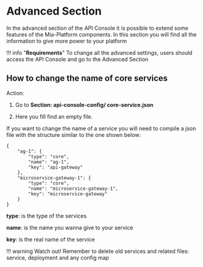 # Advanced Section

In the advanced section of the API Console it is possible to extend some features of the Mia-Platform components.
In this section you will find all the information to give more power to your platform

!!! info "**Requirements**"
    To change all the advanced settings, users should access the API Console and go to the Advanced Section



## How to change the name of core services
Action:

1. Go to **Section: api-console-config/ core-service.json**

2. Here you fill find an empty file.

If you want to change the name of a service you will need to compile a json file with the structure similar to the one shown below:

```
{
    "ag-1": {
        "type": "core",
        "name": "ag-1",
        "key": "api-gateway"
    },
    "microservice-gateway-1": {
        "type": "core",
        "name": "microservice-gateway-1",
        "key": "microservice-gateway"
    }
}
```

**type**: is the type of the services

**name**: is the name you wanna give to your service

**key**: is the real name of the service

!!! warning
    Watch out!
    Remember to delete old services and related files: service, deployment and any config map
